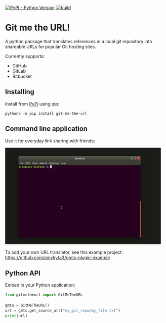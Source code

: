 [![PyPI - Python Version](https://img.shields.io/pypi/pyversions/git-me-the-url.svg)](https://pypi.org/project/git-me-the-url)
[![build](https://github.com/amykyta3/git-me-the-url/actions/workflows/build.yml/badge.svg)](https://github.com/amykyta3/git-me-the-url/actions?query=workflow%3Abuild+branch%3Amaster)

# Git me the URL!

A python package that translates references in a local git repository into
shareable URLs for popular Git hosting sites.

Currently supports:
* GitHub
* GitLab
* Bitbucket

## Installing
Install from [PyPi](https://pypi.org/project/git-me-the-url) using pip:

    python3 -m pip install git-me-the-url

## Command line application

Use it for everyday link sharing with friends:

![cmd-example](docs/cmd-example.gif)

To add your own URL translator, see this example project: https://github.com/amykyta3/gmtu-plugin-example

## Python API

Embed in your Python application:

```python
from gitmetheurl import GitMeTheURL

gmtu = GitMeTheURL()
url = gmtu.get_source_url("my_git_repo/my_file.txt")
print(url)
```
